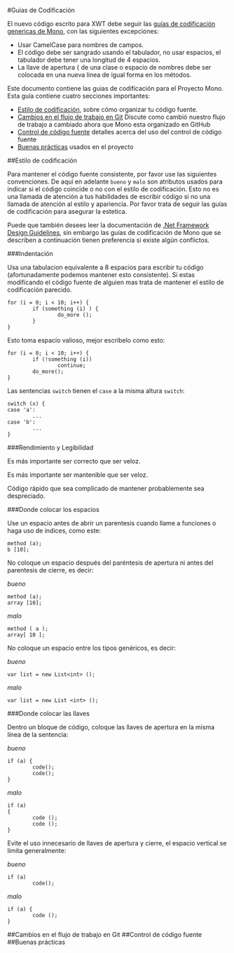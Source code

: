 #Guías de Codificación

El nuevo código escrito para XWT debe seguir las
[guías de codificación genericas de Mono](http://www.mono-project.com/Coding_Guidelines),
con las siguientes excepciones:

* Usar CamelCase para nombres de campos.
* El código debe ser sangrado usando el tabulador, no usar espacios, el tabulador debe tener una longitud de 4 espacios.
* La llave de apertura { de una clase o espacio de nombres debe ser colocada en una nueva linea de igual forma en los
métodos.

Este documento contiene las guias de codificación para el Proyecto Mono. Esta guía contiene cuatro secciones importantes:

* [Estilo de codificación](#estilo), sobre cómo organizar tu código fuente.
* [Cambios en el flujo de trabajo en Git](#git) Discute como cambió nuestro flujo de trabajo a cambiado ahora que Mono
esta organizado en GitHub
* [Control de código fuente](#codigo_fuente) detalles acerca del uso del control de código fuente
* [Buenas prácticas](#buenas_practicas) usados en el proyecto

<a name="estilo"/>
##Estilo de codificación

Para mantener el código fuente consistente, por favor use las siguientes convenciones. De aquí en adelante `bueno` y
`malo` son atributos usados para indicar si el código coincide o no con el estilo de codificación. Esto no es una
llamada de atención a tus habilidades de escribir código si no una llamada de atención al estilo y apariencia. Por favor
trata de seguir las guías de codificación para asegurar la estetica.

Puede que también desees leer la documentación de
[.Net Framework Design Guidelines](http://msdn.microsoft.com/en-us/library/ms229042.aspx), sin embargo las guías de
codificación de Mono que se describen a continuación tienen preferencia si existe algún conflictos.

###Indentación

Usa una tabulacion equivalente a 8 espacios para escribir tu código (afortunadamente podemos mantener esto consistente).
Si estas modificando el código fuente de alguien mas trata de mantener el estilo de codificación parecido.

    for (i = 0; i < 10; i++) {
            if (something (i) ) {
                    do_more ();
            }
    }

Esto toma espacio valioso, mejor escribelo como esto:

    for (i = 0; i < 10; i++) {
            if (!something (i))
                    continue;
            do_more();
    }

Las sentencias `switch` tienen el `case` a la misma altura `switch`:

    switch (x) {
    case 'a':
            ...
    case 'b':
            ...
    }

###Rendimiento y Legibilidad

Es más importante ser correcto que ser veloz.

Es más importante ser mantenible que ser veloz.

Código rápido que sea complicado de mantener probablemente sea despreciado.

###Donde colocar los espacios

Use un espacio antes de abrir un parentesis cuando llame a funciones o haga uso de indices, como este:

    method (a);
    b [10];

No coloque un espacio después del paréntesis de apertura ni antes del parentesis de cierre, es decir:

_bueno_

    method (a);
    array [10];

_malo_

    method ( a );
    array[ 10 ];

No coloque un espacio entre los tipos genéricos, es decir:

_bueno_

    var list = new List<int> ();

_malo_

    var list = new List <int> ();

###Donde colocar las llaves

Dentro un bloque de código, coloque las llaves de apertura en la misma línea de la sentencia:

_bueno_

    if (a) {
            code();
            code();
    }

_malo_

    if (a)
    {
            code ();
            code ();
    }

Evite el uso innecesario de llaves de apertura y cierre, el espacio vertical se limita generalmente:

_bueno_

    if (a)
            code();

_malo_

    if (a) {
            code ();
    }


<a name="git"/>
##Cambios en el flujo de trabajo en Git

<a name="codigo_fuente"/>
##Control de código fuente

<a name="buenas_practicas"/>
##Buenas prácticas




